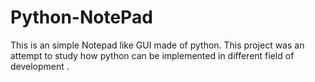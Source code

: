 # Python-NotePad
This is an simple Notepad like GUI made of python. 
This project was an attempt to study how python can be implemented in different field of development .


